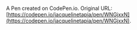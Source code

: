 # 

A Pen created on CodePen.io. Original URL: [https://codepen.io/jacquelinetapia/pen/WNGjxxN](https://codepen.io/jacquelinetapia/pen/WNGjxxN).


